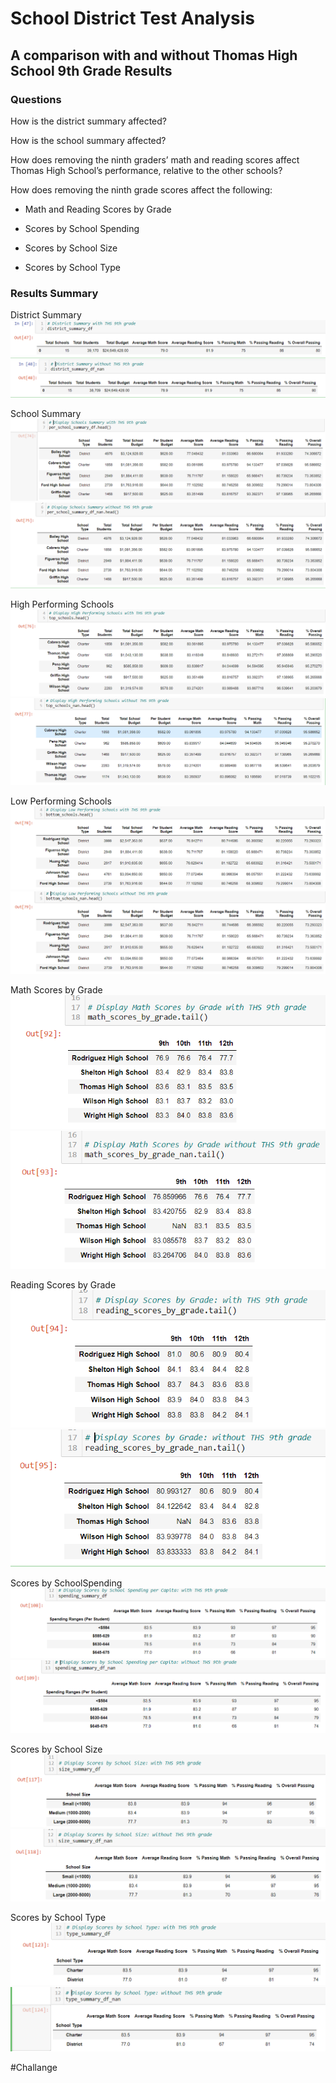 # School District Test Analysis
## A comparison with and without Thomas High School 9th Grade Results

### Questions

How is the district summary affected?


How is the school summary affected?


How does removing the ninth graders’ math and reading scores affect Thomas High School’s performance, relative to the other schools?


How does removing the ninth grade scores affect the following:
- Math and Reading Scores by Grade

- Scores by School Spending

- Scores by School Size

- Scores by School Type


### Results Summary
District Summary
![District Summary with THS 9th Grade](https://github.com/Calistic/School_Disctrict_Analysis/blob/master/Pictures/Disctrict%20Summary%20w%209.PNG)
![District Summary without THS 9th Grade](https://github.com/Calistic/School_Disctrict_Analysis/blob/master/Pictures/Disctrict%20Summary%20wo%209.PNG)

School Summary
![School Summary with THS 9th Grade](https://github.com/Calistic/School_Disctrict_Analysis/blob/master/Pictures/School%20Summary%20w%209.PNG)
![School Summary without THS 9th Grade](https://github.com/Calistic/School_Disctrict_Analysis/blob/master/Pictures/School%20Summary%20wo%209.PNG)

High Performing Schools
![High Performing Schools with THS 9th Grade](https://github.com/Calistic/School_Disctrict_Analysis/blob/master/Pictures/High%20Performing%20Schools%20w%209.PNG)
![High Performing Schools without THS 9th Grade](https://github.com/Calistic/School_Disctrict_Analysis/blob/master/Pictures/High%20Performing%20Schools%20wo%209.PNG)

Low Performing Schools
![Low Performing Schools with THS 9th Grade](https://github.com/Calistic/School_Disctrict_Analysis/blob/master/Pictures/Low%20Performing%20Schools%20w%209.PNG)
![Low Performing Schools without THS 9th Grade](https://github.com/Calistic/School_Disctrict_Analysis/blob/master/Pictures/Low%20Performing%20Schools%20wo%209.PNG)

Math Scores by Grade
![Math Scores by Grade with THS 9th Grade](https://github.com/Calistic/School_Disctrict_Analysis/blob/master/Pictures/Math%20Scores%20by%20Grade%20w%209.PNG)
![Math Scores by Grade without THS 9th Grade](https://github.com/Calistic/School_Disctrict_Analysis/blob/master/Pictures/Math%20Scores%20by%20Grade%20wo%209.PNG)

Reading Scores by Grade
![Reading Scores by Grade with THS 9th Grade](https://github.com/Calistic/School_Disctrict_Analysis/blob/master/Pictures/Reading%20Scores%20by%20Grade%20w%209.PNG)
![Reading Scores by Grade without THS 9th Grade](https://github.com/Calistic/School_Disctrict_Analysis/blob/master/Pictures/Reading%20Scores%20by%20Grade%20wo%209.PNG)

Scores by SchoolSpending
![Scores by School Spending with THS 9th Grade](https://github.com/Calistic/School_Disctrict_Analysis/blob/master/Pictures/Scores%20by%20School%20Spending%20w%209.PNG)
![Scores by School Spending without THS 9th Grade](https://github.com/Calistic/School_Disctrict_Analysis/blob/master/Pictures/Scores%20by%20School%20Spending%20wo%209.PNG)

Scores by School Size
![Scores by School Size with THS 9th Grade](https://github.com/Calistic/School_Disctrict_Analysis/blob/master/Pictures/Scores%20by%20School%20Size%20w%209.PNG)
![Scores by School Size without THS 9th Grade](https://github.com/Calistic/School_Disctrict_Analysis/blob/master/Pictures/Scores%20by%20School%20Size%20wo%209.PNG)

Scores by School Type
![Scores by School Type with THS 9th Grade](https://github.com/Calistic/School_Disctrict_Analysis/blob/master/Pictures/Scores%20by%20School%20Type%20w%209.PNG)
![Scores by School Type without THS 9th Grade](https://github.com/Calistic/School_Disctrict_Analysis/blob/master/Pictures/Scores%20by%20School%20Type%20wo%209.PNG)


#Challange
